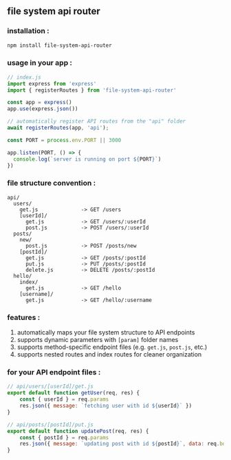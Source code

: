 ## file system api router

### installation :

```bash
npm install file-system-api-router
```

### usage in your app :

```js
// index.js
import express from 'express'
import { registerRoutes } from 'file-system-api-router'

const app = express()
app.use(express.json())

// automatically register API routes from the "api" folder
await registerRoutes(app, 'api');

const PORT = process.env.PORT || 3000

app.listen(PORT, () => {
  console.log(`server is running on port ${PORT}`)
})
```

### file structure convention :

```
api/
  users/
    get.js              -> GET /users
    [userId]/
      get.js            -> GET /users/:userId
      post.js           -> POST /users/:userId
  posts/
    new/
      post.js           -> POST /posts/new
    [postId]/
      get.js            -> GET /posts/:postId
      put.js            -> PUT /posts/:postId
      delete.js         -> DELETE /posts/:postId
  hello/
    index/
      get.js            -> GET /hello
    [username]/
      get.js            -> GET /hello/:username
```

### features :

1. automatically maps your file system structure to API endpoints
2. supports dynamic parameters with `[param]` folder names
3. supports method-specific endpoint files (e.g. `get.js`, `post.js`, etc.)
4. supports nested routes and index routes for cleaner organization

### for your API endpoint files :

```js
// api/users/[userId]/get.js
export default function getUser(req, res) {
    const { userId } = req.params
    res.json({ message: `fetching user with id ${userId}` })
}

// api/posts/[postId]/put.js
export default function updatePost(req, res) {
    const { postId } = req.params
    res.json({ message: `updating post with id ${postId}`, data: req.body })
}
```
